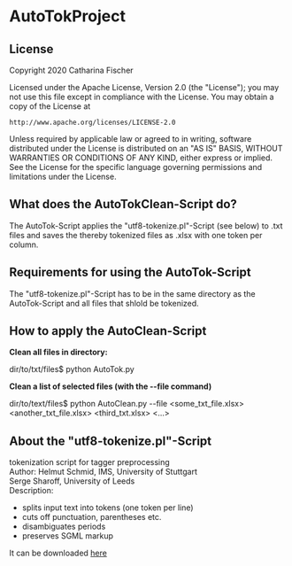 # AutoTokProject


## License
Copyright 2020 Catharina Fischer

Licensed under the Apache License, Version 2.0 (the "License");
you may not use this file except in compliance with the License.
You may obtain a copy of the License at

    http://www.apache.org/licenses/LICENSE-2.0

Unless required by applicable law or agreed to in writing, software
distributed under the License is distributed on an "AS IS" BASIS,
WITHOUT WARRANTIES OR CONDITIONS OF ANY KIND, either express or implied.
See the License for the specific language governing permissions and
limitations under the License.

## What does the AutoTokClean-Script do?

The AutoTok-Script applies the "utf8-tokenize.pl"-Script (see below) to .txt files and saves the thereby tokenized files as .xlsx with one token per column. 


## Requirements for using the AutoTok-Script

The "utf8-tokenize.pl"-Script has to be in the same directory as the AutoTok-Script and all files that shlold be tokenized.

## How to apply the AutoClean-Script

**Clean all files in directory:**

dir/to/txt/files$ python AutoTok.py


**Clean a list of selected files (with the --file command)**

dir/to/text/files$ python AutoClean.py --file <some_txt_file.xlsx> <another_txt_file.xlsx> <third_txt.xlsx> <...>


## About the "utf8-tokenize.pl"-Script

 tokenization script for tagger preprocessing                        
   Author: Helmut Schmid, IMS, University of Stuttgart                 
           Serge Sharoff, University of Leeds                          
   Description:                                                        
   - splits input text into tokens (one token per line)                
   - cuts off punctuation, parentheses etc.                            
   - disambiguates periods                                             
   - preserves SGML markup


It can be downloaded [here](https://www.cis.uni-muenchen.de/~schmid/tools/TreeTagger/#parfiles)
